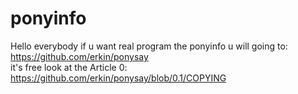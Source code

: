 # ponyinfo
Hello everybody if u want real program the ponyinfo u will going to:
  https://github.com/erkin/ponysay  
it's free look at the Article 0:
  https://github.com/erkin/ponysay/blob/0.1/COPYING
